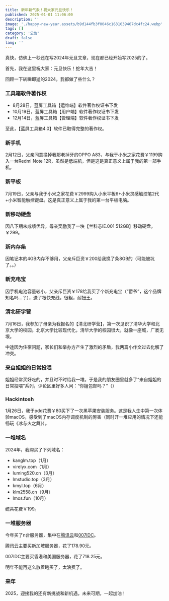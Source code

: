 ```yaml
---
title: 新年新气象！祝大家元旦快乐！
published: 2025-01-01 11:06:00
description: ''
image: './happy-new-year.assets/b9d144fb3f0046c1631039467dc4fc24.webp'
tags: []
category: '公告'
draft: false 
lang: ''
---
```


真快，仿佛上一秒还在写2024年元旦文章，现在都已经开始写2025的了。

首先，我在这里祝大家：元旦快乐！蛇年大吉！

回顾一下转瞬即逝的2024，我都做了些什么？

### 工具箱软件著作权

- 8月28日，蓝屏工具箱【运维端】软件著作权证书下发
- 10月19日，蓝屏工具箱【用户端】软件著作权证书下发
- 12月14日，蓝屏工具箱【管理端】软件著作权证书下发

至此，【蓝屏工具箱4.0】软件已取得完整的著作权。

### 新手机

2月12日，父亲同意换掉我那老掉牙的OPPO A83，与我于小米之家花费￥1199购入一台Redmi Note 12R，虽然是低端机，但是这是真正意义上属于我的第一部手机。

### 新平板

7月19日，父亲与我于小米之家花费￥2999购入小米平板6+小米灵感触控笔2代+小米智能触控键盘。这是真正意义上属于我的第一台平板电脑。

### 新移动硬盘

因八下期末成绩优异，母亲奖励我了一块【兰科芯IE.001 512GB】移动硬盘，￥299。

### 新内存条

因笔记本的4GB内存不够用，父亲斥巨资￥200给我换了条8GB的（可能被坑了。。）

### 新充电宝

因手机电池容量较小，父亲斥巨资￥178给我买了个新充电宝（“爵爷”，这个品牌知名吗…？），送了根快充线，很粗，耐扭王。

### 清北研学营

7月16日，我参加了母亲为我报名的【清北研学营】，第一次见识了清华大学和北京大学的校园。北京大学比较现代化，清华大学的校园很大，就像一座城，广袤无垠。

中途因为住宿问题，家长们和举办方产生了激烈的矛盾，我两篇小作文过去化解了冲突。

### 来自姐姐的日常投喂

姐姐经常买好吃的，并且时不时给我一堆。于是我的朋友圈里就多了“来自姐姐的日常投喂”系列，评论区里好多人问：“你姐包邮吗？”（）

### Hackintosh

1月26日，我于pdd花费￥80买下了一次黑苹果安装服务。这是我人生中第一次体验macOS，感受到了macOS内存调度机制的厉害（同时开一堆应用的情况下还能畅玩《冰与火之舞》）。

### 一堆域名

2024年，我购买了下列域名：

- kanglm.top（1月）
- virelyx.com（1月）
- luming520.cn（3月）
- lmstudio.top（3月）
- kmyl.top（6月）
- klm2558.cn（9月）
- lmos.fun（10月）

统共花费￥199。

### 一堆服务器

今年买了n台服务器，集中在[腾讯云](https://cloud.tencent.com/)和[007IDC](https://www.007idc.cn/)。

腾讯云主要买新加坡服务器，花了178.90元。

007IDC主要买香港和美国服务器，花了718.25元。

明年不能再这么散着瞎买了，太浪费了。

### 来年

2025，迎接我的还有新挑战和新机遇。未来可期，一起加油！
